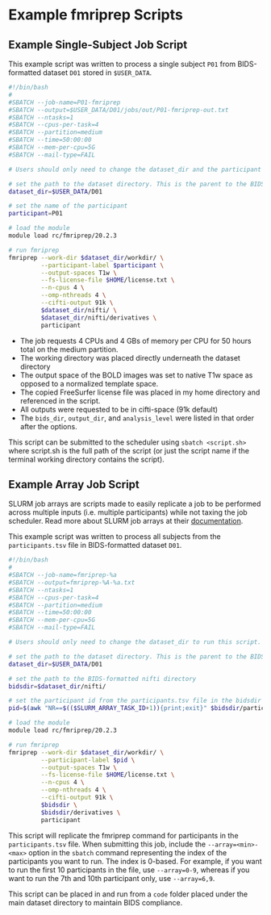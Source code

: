 # Example fmriprep Scripts

## Example Single-Subject Job Script

This example script was written to process a single subject `P01` from BIDS-formatted dataset `D01` stored in `$USER_DATA`.

``` bash
#!/bin/bash
#
#SBATCH --job-name=P01-fmriprep
#SBATCH --output=$USER_DATA/D01/jobs/out/P01-fmriprep-out.txt
#SBATCH --ntasks=1
#SBATCH --cpus-per-task=4
#SBATCH --partition=medium
#SBATCH --time=50:00:00
#SBATCH --mem-per-cpu=5G
#SBATCH --mail-type=FAIL

# Users should only need to change the dataset_dir and the participant below to run this script.

# set the path to the dataset directory. This is the parent to the BIDS-formatted nifti directory.
dataset_dir=$USER_DATA/D01

# set the name of the participant
participant=P01

# load the module
module load rc/fmriprep/20.2.3

# run fmriprep
fmriprep --work-dir $dataset_dir/workdir/ \
         --participant-label $participant \
         --output-spaces T1w \
         --fs-license-file $HOME/license.txt \
         --n-cpus 4 \
         --omp-nthreads 4 \
         --cifti-output 91k \
         $dataset_dir/nifti/ \
         $dataset_dir/nifti/derivatives \
         participant
```

- The job requests 4 CPUs and 4 GBs of memory per CPU for 50 hours total on the medium partition.
- The working directory was placed directly underneath the dataset directory
- The output space of the BOLD images was set to native T1w space as opposed to a normalized template space.
- The copied FreeSurfer license file was placed in my home directory and referenced in the script.
- All outputs were requested to be in cifti-space (91k default)
- The `bids_dir`, `output_dir`, and `analysis_level` were listed in that order after the options.

This script can be submitted to the scheduler using `sbatch <script.sh>` where script.sh is the full path of the script (or just the script name if the terminal working directory contains the script).

## Example Array Job Script

SLURM job arrays are scripts made to easily replicate a job to be performed across multiple inputs (i.e. multiple participants) while not taxing the job scheduler. Read more about SLURM job arrays at their [documentation](https://slurm.schedmd.com/job_array.html).

This example script was written to process all subjects from the `participants.tsv` file in BIDS-formatted dataset `D01`.

``` bash
#!/bin/bash
#
#SBATCH --job-name=fmriprep-%a
#SBATCH --output=fmriprep-%A-%a.txt
#SBATCH --ntasks=1
#SBATCH --cpus-per-task=4
#SBATCH --partition=medium
#SBATCH --time=50:00:00
#SBATCH --mem-per-cpu=5G
#SBATCH --mail-type=FAIL

# Users should only need to change the dataset_dir to run this script.

# set the path to the dataset directory. This is the parent to the BIDS-formatted nifti directory.
dataset_dir=$USER_DATA/D01

# set the path to the BIDS-formatted nifti directory
bidsdir=$dataset_dir/nifti/

# set the participant id from the participants.tsv file in the bidsdir
pid=$(awk "NR==$(($SLURM_ARRAY_TASK_ID+1)){print;exit}" $bidsdir/participants.tsv | cut -f 1)

# load the module
module load rc/fmriprep/20.2.3

# run fmriprep
fmriprep --work-dir $dataset_dir/workdir/ \
         --participant-label $pid \
         --output-spaces T1w \
         --fs-license-file $HOME/license.txt \
         --n-cpus 4 \
         --omp-nthreads 4 \
         --cifti-output 91k \
         $bidsdir \
         $bidsdir/derivatives \
         participant
```

This script will replicate the fmriprep command for participants in the `participants.tsv` file. When submitting this job, include the `--array=<min>-<max>` option in the `sbatch` command representing the index of the participants you want to run. The index is 0-based. For example, if you want to run the first 10 participants in the file, use `--array=0-9`, whereas if you want to run the 7th and 10th participant only, use `--array=6,9`.

This script can be placed in and run from a `code` folder placed under the main dataset directory to maintain BIDS compliance.
